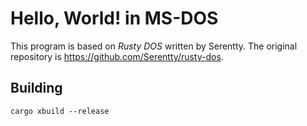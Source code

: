 # Hello, World! in MS-DOS

This program is based on *Rusty DOS* written by Serentty.
The original repository is https://github.com/Serentty/rusty-dos.

## Building

```
cargo xbuild --release
```
